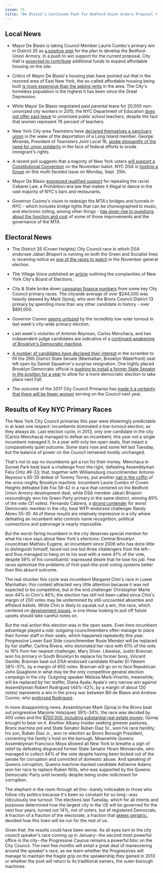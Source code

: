 ```yaml
---
issue: 31
title: "De Blasio’s Continued Push for Bedford-Union Armory Proposal + Results of Key NYC Primary Races"
---
```


## Local News

-   Mayor De Blasio is taking Council Member Laurie Cumbo's primary win in District 35 as [a positive sign](http://www.crainsnewyork.com/article/20170915/REAL_ESTATE/170919920/de-blasio-sells-incumbents-victory-in-brooklyn-as-mandate-for-armory) for the plan to develop the Bedford-Union Armory. In a push to win support for the current proposal, City Hall is [expected to contribute](http://www.politico.com/states/new-york/city-hall/story/2017/09/14/de-blasio-wont-rule-out-more-money-to-win-support-for-bedford-armory-redevelopment-114506) additional funds to expand affordable housing on the site.

-   Critics of Mayor De Blasio's housing plan have pointed out that in the rezoned area of East New York, the so-called affordable housing being built [is more expensive than the asking rents](https://www.dnainfo.com/new-york/20170915/crown-heights/affordable-housing-de-blasio-homeless-crisis) in the area. The City's homeless population is the highest it has been since the Great Depression.

-   While Mayor De Blasio negotiated paid parental leave for 20,000 non-unionized city workers in 2015, the NYC Department of Education [does not offer paid leave](http://www.kingscountypolitics.com/de-blasio-fails-give-public-school-teachers-maternity-leave/) to unionized public school teachers, despite the fact that women represent 76 percent of teachers.

-   New York City area Teamsters have [declared themselves a sanctuary union](http://nymag.com/daily/intelligencer/2017/09/nyc-teamsters-becomes-a-sanctuary-union.html) in the wake of the deportation of a Long Island member. George Miranda, President of Teamsters Joint Local 16, [spoke eloquently of the need for union solidarity](http://www.nydailynews.com/new-york/long-island-teamster-deportation-wakeup-call-article-1.3483392) in the face of federal efforts to erode immigrant's rights.

-   A recent poll suggests that a majority of New York voters [will support a Constitutional Convention](http://nypost.com/2017/09/05/more-voters-favor-holding-state-constitutional-convention-poll/) on the November ballot. NYC DSA is [hosting a forum](https://www.facebook.com/events/1426588947455194/?acontext=%7B%22source%22%3A5%2C%22page_id_source%22%3A1709623922584372%2C%22action_history%22%3A[%7B%22surface%22%3A%22page%22%2C%22mechanism%22%3A%22main_list%22%2C%22extra_data%22%3A%22%7B%5C%22page_id%5C%22%3A1709623922584372%2C%5C%22tour_id%5C%22%3Anull%7D%22%7D]%2C%22has_source%22%3Atrue%7D) on this multi-faceted issue on Monday, Sept. 25th.

-   Mayor De Blasio [expressed qualified support](http://gothamist.com/2017/09/15/de_blasio_demands_dance_cams.php) for repealing the racist Cabaret Law, a Prohibition-era law that makes it illegal to dance in the vast majority of NYC's bars and restaurants.

-   Governor Cuomo's vision to redesign the MTA's bridges and tunnels in NYC - which includes bridge lights that can be choreographed to music, and electronic tolling, among other things - [has given rise to questions about the function and cost](http://www.politico.com/states/new-york/city-hall/story/2017/09/11/architectural-tunnel-towers-rise-so-do-questions-about-the-mta-board-114410) of some of those improvements and the governance of the MTA.

## Electoral News

-   The District 35 (Crown Heights) City Council race in which DSA endorsee Jabari Brisport is running on both the Green and Socialist lines is receiving notice as [one of the races to watch](http://www.kingscountypolitics.com/kcps-guide-general-election-races-watch/) in the November general election.

-   The Village Voice published an [article](https://www.villagevoice.com/2017/09/12/unhappy-with-your-ballot-options-blame-the-board-of-elections/) outlining the complexities of New York City's Board of Elections.

-   City & State broke down [campaign finance numbers](http://cityandstateny.com/articles/politics/campaigns-and-elections/city-council-seat-costs-244-thousand.html) from some key City Council primary races. The citywide average of over $244,000 was heavily skewed by Mark Gjonaj, who won the Bronx Council District 13 primary by spending more than any other candidate in history - over $891,000.

-   Governor Cuomo [seems unfazed](http://www.nystateofpolitics.com/2017/09/cuomo-sometimes-low-voter-turnout-is-just-democracy/) by the incredibly low voter turnout in last week's city-wide primary election.

-   Last week's victories of Antonio Reynoso, Carlos Menchaca, and two independent judge candidates are indicative of a [continued weakening of Brooklyn's Democratic machine](https://www.villagevoice.com/2017/09/14/brooklyn-democratic-machines-losses-in-primary-could-sway-speaker-race/).

-   [A number of candidates have declared their interest](http://www.brooklynpaper.com/stories/40/36/dtg-squadron-replacement-guide-2017-09-08-bk.html) in the scramble to fill the 26th District State Senate (Manhattan, Brooklyn Waterfront) seat left open by Daniel Squadron's surprise resignation. One highly placed Brooklyn Democratic official is [pushing to install a former State Senator in the position for a year](http://www.brooklynpaper.com/stories/40/37/dtg-seddio-pushing-for-connor-to-fill-squadron-seat-2017-09-15-bk.html) to allow for a more democratic election to take place next Fall.

-   The outcome of the 2017 City Council Primaries has [made it a certainty that there will be fewer women](http://cityandstateny.com/articles/politics/campaigns-and-elections/women-lose-ground-in-the-new-york-city-council-even-if-margaret-chin-and-diana-ayala-win.html#.Wbvn1siGPIU) serving on the Council next year.



## Results of Key NYC Primary Races

The New York City Council primaries this year were blisteringly predictable in at least one respect: incumbents dominated a low-turnout election, as they always do. Last election cycle, in 2013, only one candidate in the city (Carlos Menchaca) managed to defeat an incumbent; this year not a single incumbent managed it. In a year with only ten open seats, that meant a comparatively quiet outcome. Some stars rose and some fell last Tuesday, but the balance of power on the Council remained mostly unchanged.

That's not to say no incumbents got a run for their money. Menchaca in Sunset Park beat back a challenge from the right, defeating Assemblyman Felix Ortiz 49-33; that, together with Williamsburg councilmember Antonio Reynoso's 65-35 defeat of Tommy Torres, put another [nail in the coffin](https://www.villagevoice.com/2017/09/14/brooklyn-democratic-machines-losses-in-primary-could-sway-speaker-race/) of the once-mighty Brooklyn machine. Incumbent Laurie Cumbo of Crown Heights defeated Ede Fox 58-42 in a race that centered on the Bedford Union Armory development deal, while DSA member Jabari Brisport resoundingly won his Green Party primary in the same district, winning 89% of the vote (31 votes). Fernando Cabrera, a [strong contender](https://www.pastemagazine.com/articles/2017/07/democratic-councilman-fernando-cabrera-explains-it.html) for worst Democratic member in the city, beat WFP-endorsed challenger Randy Abreu 55-35. All of these results are relatively impressive in a city where defeating an incumbent who controls name recognition, political connections and patronage is nearly impossible.

But the worst-faring incumbent in the city deserves special mention for what his race says about New York's elections: Central Brooklyn councilman Mathieu Eugene, an incumbent since 2006 who has done little to distinguish himself, faced not one but three challengers from the left--and thus managed to hang on to his seat with a mere 41% of the vote, despite 59% of his constituents' expressed desire that he lose his job. Few races epitomize the problems of first-past-the-post voting systems better than this absurd outcome.

The real shocker this cycle was incumbent Margaret Chin's race in Lower Manhattan; this contest attracted very little attention because it was not expected to be competitive, but in the end challenger Christopher Marte won 44% to Chin's 46%; the election has still not been called since Chin's margin of 200 votes may be undermined by still-uncounted absentee and affidavit ballots. While Chin is likely to squeak out a win, this race, which centered on [development issues](http://www.ny1.com/nyc/all-boroughs/news/2017/09/15/controversial-plans-for-a-community-garden-adds-up-to-a-thin-re-election-margin-for-manhattan-councilwoman.html), is one those looking to pull off future upsets should take careful notes on.

But the real action this election was in the open seats. Even here incumbent advantage played a role: outgoing councilmembers often manage to place their former staff in their seats, which happened repeatedly this year. Progressive Lower East Side councilmember Rosie Mendez will be replaced by her staffer, Carlina Rivera, who dominated her race with 61% of the vote to 16% from her nearest challenger, Mary Silver. Likewise, Justin Brannan won his primary in South Brooklyn to replace his former boss, Vincent Gentile; Brannan beat out DSA-endorsed candidate Khader El-Yateem 38%-31%, by a margin of 650 votes. Brannan will go on to face Republican John Quaglione in what may be the only competitive general election campaign in the city. Outgoing speaker Melissa Mark-Viverito, meanwhile, will be replaced by her staffer, Diana Ayala; Ayala's very narrow win against Assemblyman Robert Rodriguez (44%-42%, by a margin of about 120 votes) represents a win in the proxy war between Bill de Blasio and Andrew Cuomo, who [endorsed Rodriguez](http://nypost.com/2017/09/11/cuomo-has-no-problem-backing-pair-of-city-council-candidates/).

In more disappointing news, Assemblyman Mark Gjonaj in the Bronx beat out progressive Marjorie Velazquez 39%-34%; the race was decided by 400 votes and the [$700,000, including substantial real estate money,](https://www.villagevoice.com/2017/09/08/bronx-assemblymember-mark-gjonaj-is-trying-to-spend-his-way-onto-the-city-council/) Gjonaj brought to bear on it. Another Albany insider seeking greener pastures, Bronx machine pol and State Senator Ruben Diaz Sr., won his race handily; his son, Ruben Diaz Jr., won re-election as Bronx Borough President, cementing the family's hold on the borough. Meanwhile Queens Assemblyman Francisco Moya allowed all New York to breathe a sigh of relief by defeating disgraced former State Senator Hiram Monserrate, who managed to collect 44% of the vote despite having been kicked out of the senate for corruption and convicted of domestic abuse. And speaking of Queens corruption, Queens machine-backed candidate Adrienne Adams won her race to replace Ruben Wills, who was supported by the Queens Democratic Party until recently despite being under indictment for corruption.

The elephant in the room through all this--barely noticeable to those who follow city politics because it's been so constant for so long--was ridiculously low turnout. The elections last Tuesday, which for all intents and purposes determined how the largest city in the US will be governed for the next four years, turned out 14%, not of voters, but of registered Democrats. A fraction of a fraction of the electorate, a fraction that [skews geriatric](http://www.governing.com/topics/elections/gov-voter-turnout-generations-millennials.html), decided how this town will be run for the rest of us.

Given that, the results could have been worse. As all eyes turn to the city council speaker's race coming up in January--the second most powerful office in the city--the Progressive Caucus remains a powerful bloc on the City Council. The next few months will entail a great deal of maneuvering around the speaker's race, as we learn whether the Progressives will manage to maintain the fragile grip on the speakership they gained in 2013 or whether the post will return to its traditional owners, the outer-borough machines.
